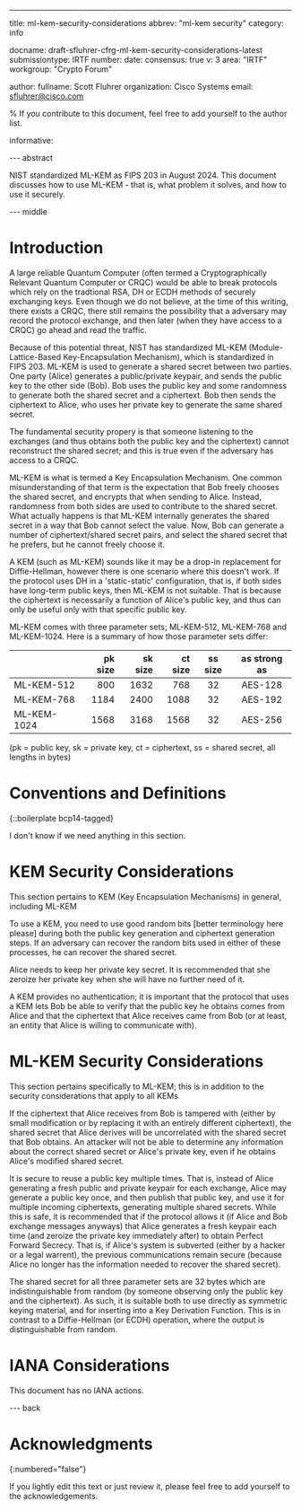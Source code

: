 ---
title: ml-kem-security-considerations
abbrev: "ml-kem security"
category: info

docname: draft-sfluhrer-cfrg-ml-kem-security-considerations-latest
submissiontype: IRTF
number:
date:
consensus: true
v: 3
area: "IRTF"
workgroup: "Crypto Forum"

author:
    fullname: Scott Fluhrer
    organization: Cisco Systems
    email: sfluhrer@cisco.com

% If you contribute to this document, feel free to add yourself to the author list.

informative:


--- abstract

NIST standardized ML-KEM as FIPS 203 in August 2024.  This document discusses how to use ML-KEM - that is, what problem it solves, and how to use it securely.

--- middle

# Introduction

A large reliable Quantum Computer (often termed a Cryptographically Relevant Quantum Computer or CRQC) would be able to break protocols which rely on the tradtional RSA, DH or ECDH methods of securely exchanging keys.  Even though we do not believe, at the time of this writing, there exists a CRQC, there still remains the possibility that a adversary may record the protocol exchange, and then later (when they have access to a CRQC) go ahead and read the traffic.

Because of this potential threat, NIST has standardized ML-KEM (Module-Lattice-Based Key-Encapsulation Mechanism), which is standardized in FIPS 203.  ML-KEM is used to generate a shared secret between two parties. One party (Alice) generates a public/private keypair, and sends the public key to the other side (Bob).  Bob uses the public key and some randomness to generate both the shared secret and a ciphertext.  Bob then sends the ciphertext to Alice, who uses her private key to generate the same shared secret.

The fundamental security propery is that someone listening to the exchanges (and thus obtains both the public key and the ciphertext) cannot reconstruct the shared secret; and this is true even if the adversary has access to a CRQC.

ML-KEM is what is termed a Key Encapsulation Mechanism.  One common misunderstanding of that term is the expectation that Bob freely chooses the shared secret, and encrypts that when sending to Alice.  Instead, randomness from both sides are used to contribute to the shared secret.  What actually happens is that ML-KEM internally generates the shared secret in a way that Bob cannot select the value.  Now, Bob can generate a number of ciphertext/shared secret pairs, and select the shared secret that he prefers, but he cannot freely choose it.  

A KEM (such as ML-KEM) sounds like it may be a drop-in replacement for Diffie-Hellman, however there is one scenario where this doesn't work.  If the protocol uses DH in a 'static-static' configuration, that is, if both sides have long-term public keys, then ML-KEM is not suitable.  That is because the ciphertext is necessarily a function of Alice's public key, and thus can only be useful only with that specific public key.

ML-KEM comes with three parameter sets; ML-KEM-512, ML-KEM-768 and ML-KEM-1024.  Here is a summary of how those parameter sets differ:

|             | pk size  | sk size | ct size  | ss size  | as strong as |
| :---------- | -------: | ------: | -------: | :------: | :----------: |
| ML-KEM-512  |      800 |    1632 |      768 |       32 |      AES-128 |  
| ML-KEM-768  |     1184 |    2400 |     1088 |       32 |      AES-192 |
| ML-KEM-1024 |     1568 |    3168 |     1568 |       32 |      AES-256 |

(pk = public key, sk = private key, ct = ciphertext, ss = shared secret, all lengths in bytes)

# Conventions and Definitions

{::boilerplate bcp14-tagged}

I don't know if we need anything in this section.

# KEM Security Considerations

This section pertains to KEM (Key Encapsulation Mechanisms) in general, including ML-KEM

To use a KEM, you need to use good random bits [better terminology here please] during both the public key generation and ciphertext generation steps.  If an adversary can recover the random bits used in either of these processes, he can recover the shared secret.

Alice needs to keep her private key secret.  It is recommended that she zeroize her private key when she will have no further need of it.

A KEM provides no authentication; it is important that the protocol that uses a KEM lets Bob be able to verify that the public key he obtains comes from Alice and that the ciphertext that Alice receives came from Bob (or at least, an entity that Alice is willing to communicate with).

# ML-KEM Security Considerations

This section pertains specifically to ML-KEM; this is in addition to the security considerations that apply to all KEMs

If the ciphertext that Alice receives from Bob is tampered with (either by small modification or by replacing it with an entirely different ciphertext), the shared secret that Alice derives will be uncorrelated with the shared secret that Bob obtains.  An attacker will not be able to determine any information about the correct shared secret or Alice's private key, even if he obtains Alice's modified shared secret.

It is secure to reuse a public key multiple times.  That is, instead of Alice generating a fresh public and private keypair for each exchange, Alice may generate a public key once, and then publish that public key, and use it for multiple incoming ciphertexts, generating multiple shared secrets.  While this is safe, it is recommended that if the protocol allows it (if Alice and Bob exchange messages anyways) that Alice generates a fresh keypair each time (and zeroize the private key immediately after) to obtain Perfect Forward Secrecy.  That is, if Alice's system is subverted (either by a hacker or a legal warrent), the previous communications remain secure (because Alice no longer has the information needed to recover the shared secret).

The shared secret for all three parameter sets are 32 bytes which are indistinguishable from random (by someone observing only the public key and the ciphertext).  As such, it is suitable both to use directly as symmetric keying material, and for inserting into a Key Derivation Function.  This is in contrast to a Diffie-Hellman (or ECDH) operation, where the output is distinguishable from random.

# IANA Considerations

This document has no IANA actions.

--- back

# Acknowledgments
{:numbered="false"}

If you lightly edit this text or just review it, please feel free to add yourself to the acknowledgements.
